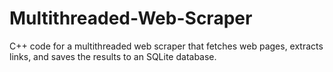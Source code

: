 # Multithreaded-Web-Scraper
C++ code for a multithreaded web scraper that fetches web pages, extracts links, and saves the results to an SQLite database.
